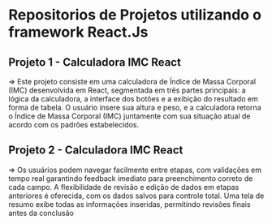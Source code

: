 # Repositorios de Projetos utilizando o framework React.Js

## Projeto 1 - Calculadora IMC React 
=> Este projeto consiste em uma calculadora de Índice de Massa Corporal (IMC) desenvolvida em React, segmentada em três partes principais: a lógica da calculadora, a interface dos botões e a exibição do resultado em forma de tabela. O usuário insere sua altura e peso, e a calculadora retorna o Índice de Massa Corporal (IMC) juntamente com sua situação atual de acordo com os padrões estabelecidos.

## Projeto 2 - Calculadora IMC React 
=> Os usuários podem navegar facilmente entre etapas, com validações em tempo real garantindo feedback imediato para preenchimento correto de cada campo. A flexibilidade de revisão e edição de dados em etapas anteriores é oferecida, com os dados salvos para controle total. Uma tela de resumo exibe todas as informações inseridas, permitindo revisões finais antes da conclusão
